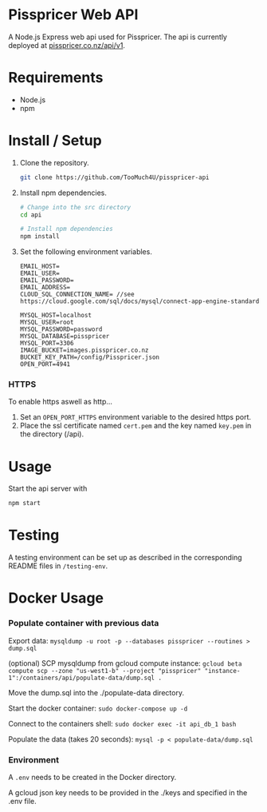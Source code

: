 # Pisspricer Web API
A Node.js Express web api used for Pisspricer. 
The api is currently deployed at [pisspricer.co.nz/api/v1](https://pisspricer.co.nz/api/v1).

# Requirements
- Node.js
- npm

# Install / Setup
1. Clone the repository.
	```bash
	git clone https://github.com/TooMuch4U/pisspricer-api
	```
2. Install npm dependencies.
    ```bash
    # Change into the src directory
    cd api
    
    # Install npm dependencies
    npm install
	```
3. Set the following environment variables.
    ```
    EMAIL_HOST=
    EMAIL_USER=
    EMAIL_PASSWORD=
    EMAIL_ADDRESS=
    CLOUD_SQL_CONNECTION_NAME= //see https://cloud.google.com/sql/docs/mysql/connect-app-engine-standard
	
    MYSQL_HOST=localhost
    MYSQL_USER=root
    MYSQL_PASSWORD=password
    MYSQL_DATABASE=pisspricer
    MYSQL_PORT=3306
    IMAGE_BUCKET=images.pisspricer.co.nz
    BUCKET_KEY_PATH=/config/Pisspricer.json
    OPEN_PORT=4941
   ```
### HTTPS
To enable https aswell as http...
1. Set an `OPEN_PORT_HTTPS` environment variable to the desired https port.
2. Place the ssl certificate named `cert.pem` and the key named `key.pem` in the directory (/api).

# Usage
Start the api server with
```bash
npm start
```

# Testing
A testing environment can be set up as described in the corresponding README files in 
`/testing-env`.

# Docker Usage 
### Populate container with previous data

Export data: `mysqldump -u root -p --databases pisspricer --routines > dump.sql`

(optional) SCP mysqldump from gcloud compute instance: `gcloud beta compute scp --zone "us-west1-b" --project "pisspricer" "instance-1":/containers/api/populate-data/dump.sql .`

Move the dump.sql into the ./populate-data directory.

Start the docker container: `sudo docker-compose up -d`

Connect to the containers shell: `sudo docker exec -it api_db_1 bash`

Populate the data (takes 20 seconds): `mysql -p < populate-data/dump.sql`



### Environment

A `.env` needs to be created in the Docker directory.

A gcloud json key needs to be provided in the ./keys and specified in the .env file.



